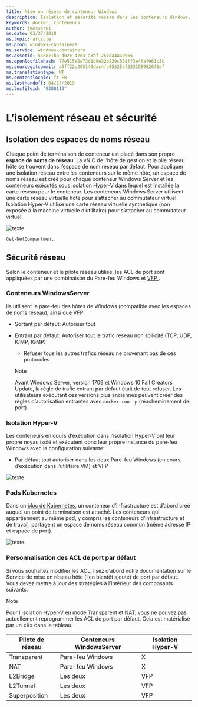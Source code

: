 ```yaml
---
title: Mise en réseau de conteneur Windows
description: Isolation et sécurité réseau dans les conteneurs Windows.
keywords: docker, conteneurs
author: jmesser81
ms.date: 03/27/2018
ms.topic: article
ms.prod: windows-containers
ms.service: windows-containers
ms.assetid: 538871ba-d02e-47d3-a3bf-25cda4a40965
ms.openlocfilehash: 77e515e5e73d1d9e32b839c568ff3e4faf961c3c
ms.sourcegitcommit: a5ff22c205149dac4fc05325ef3232089826f1ef
ms.translationtype: MT
ms.contentlocale: fr-FR
ms.lasthandoff: 04/22/2019
ms.locfileid: "9380113"
---
```

# <a name="network-isolation-and-security"></a>L’isolement réseau et sécurité

## <a name="isolation-with-network-namespaces"></a>Isolation des espaces de noms réseau

Chaque point de terminaison de conteneur est placé dans son propre __espace de noms de réseau__. La vNIC de l’hôte de gestion et la pile réseau hôte se trouvent dans l’espace de nom réseau par défaut. Pour appliquer une isolation réseau entre les conteneurs sur le même hôte, un espace de noms réseau est créé pour chaque conteneur Windows Server et les conteneurs exécutés sous isolation Hyper-V dans lequel est installée la carte réseau pour le conteneur. Les conteneurs Windows Server utilisent une carte réseau virtuelle hôte pour s’attacher au commutateur virtuel. Isolation Hyper-V utilise une carte réseau virtuelle synthétique (non exposée à la machine virtuelle d’utilitaire) pour s’attacher au commutateur virtuel.

![texte](media/network-compartment-visual.png)

```powershell
Get-NetCompartment
```

## <a name="network-security"></a>Sécurité réseau

Selon le conteneur et le pilote réseau utilisé, les ACL de port sont appliquées par une combinaison du Pare-feu Windows et [VFP ](https://www.microsoft.com/en-us/research/project/azure-virtual-filtering-platform/).

### <a name="windows-server-containers"></a>Conteneurs WindowsServer

Ils utilisent le pare-feu des hôtes de Windows (compatible avec les espaces de noms réseau), ainsi que VFP

* Sortant par défaut: Autoriser tout
* Entrant par défaut: Autoriser tout le trafic réseau non sollicité (TCP, UDP, ICMP, IGMP)
  * Refuser tous les autres trafics réseau ne provenant pas de ces protocoles

  >[!NOTE]
  >Avant Windows Server, version 1709 et Windows 10 Fall Creators Update, la règle de trafic entrant par défaut était de tout refuser. Les utilisateurs exécutant ces versions plus anciennes peuvent créer des règles d’autorisation entrantes avec ``docker run -p`` (réacheminement de port).

### <a name="hyper-v-isolation"></a>Isolation Hyper-V

Les conteneurs en cours d’exécution dans l’isolation Hyper-V ont leur propre noyau isolé et exécutent donc leur propre instance du pare-feu Windows avec la configuration suivante:

* Par défaut tout autoriser dans les deux Pare-feu Windows (en cours d’exécution dans l’utilitaire VM) et VFP

![texte](media/windows-firewall-containers.png)

### <a name="kubernetes-pods"></a>Pods Kubernetes

Dans un [bloc de Kubernetes](https://kubernetes.io/docs/concepts/workloads/pods/pod/), un conteneur d’infrastructure est d’abord créé auquel un point de terminaison est attaché. Les conteneurs qui appartiennent au même pod, y compris les conteneurs d’infrastructure et de travail, partagent un espace de noms réseau commun (même adresse IP et espace de port).

![texte](media/pod-network-compartment.png)

### <a name="customizing-default-port-acls"></a>Personnalisation des ACL de port par défaut

Si vous souhaitez modifier les ACL, lisez d’abord notre documentation sur le Service de mise en réseau hôte (lien bientôt ajouté) de port par défaut. Vous devez mettre à jour des stratégies à l’intérieur des composants suivants:

>[!NOTE]
>Pour l’isolation Hyper-V en mode Transparent et NAT, vous ne pouvez pas actuellement reprogrammer les ACL de port par défaut. Cela est matérialisé par un «X» dans le tableau.

| Pilote de réseau | Conteneurs WindowsServer | Isolation Hyper-V  |
| -------------- |-------------------------- | ------------------- |
| Transparent | Pare-feu Windows | X |
| NAT | Pare-feu Windows | X |
| L2Bridge | Les deux | VFP |
| L2Tunnel | Les deux | VFP |
| Superposition  | Les deux | VFP |
